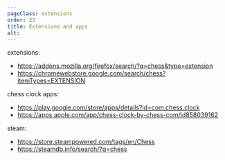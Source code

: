 ```yaml
---
pageClass: extensions
order: 23
title: Extensions and apps
alt: 
---
```


extensions:
- https://addons.mozilla.org/firefox/search/?q=chess&type=extension
- https://chromewebstore.google.com/search/chess?itemTypes=EXTENSION

chess clock apps:
- https://play.google.com/store/apps/details?id=com.chess.clock
- https://apps.apple.com/app/chess-clock-by-chess-com/id858039162

steam:

- https://store.steampowered.com/tags/en/Chess
- https://steamdb.info/search/?q=chess